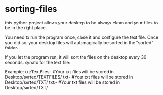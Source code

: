 # sorting-files
this python project allows your desktop to be always clean and your files to be in the right place.

You need to run the program once, close it and configure the text file.
Once you did so, your desktop files will automagically be sorted in the "sorted" folder.

If you let the program run, it will sort the files on the desktop every 30 seconds.
synatx for the text file:

[extension]:[foldername]-

Example:
txt:TextFiles- #Your txt files will be stored in Desktop/sorted/TEXTFILES/
txt-           #Your txt files will be stored in Desktop/sorted/TXT/
txt:-          #Your txt files will be stored in Desktop/sorted/TXT/
